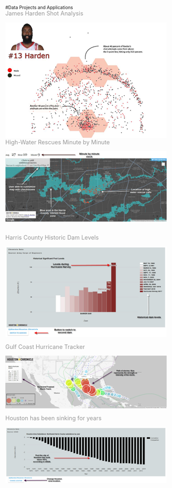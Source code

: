 #Data Projects and Applications
<br />
<span style="color: #999999; font-size: large;">James Harden Shot Analysis</span><br />
<br />
<img src="https://github.com/Jdharden/HChronProjects/blob/master/HoustonRockets/940x940.jpg?raw=true" alt="Ticktock">
<br />
<span style="color: #999999; font-size: large;">High-Water Rescues Minute by Minute</span><br />
<br />
<img src="https://github.com/Jdharden/HChronProjects/blob/master/DevelopingStorm/Image_TickTock.jpg?raw=true" alt="Ticktock"><br />
<br />
<br />
<span style="color: #999999; font-size: large;">Harris County Historic Dam Levels</span><br />
<br />
<img src="https://github.com/Jdharden/HChronProjects/blob/master/DamsLevels/HarveyDamLevels.jpg?raw=true" alt="Ticktock">
<br />
<br />
<span style="color: #999999; font-size: large;">Gulf Coast Hurricane Tracker</span><br />
<br />
<img src="https://raw.githubusercontent.com/Jdharden/HChronProjects/master/HouHurricanes/Hurricane_App.jpg" alt="Ticktock">
<br />
<br />
<span style="color: #999999; font-size: large;">Houston has been sinking for years</span><br />
<br />
<img src="https://raw.githubusercontent.com/Jdharden/HChronProjects/master/Subsidence/Subsidence.jpg" alt="Ticktock">

